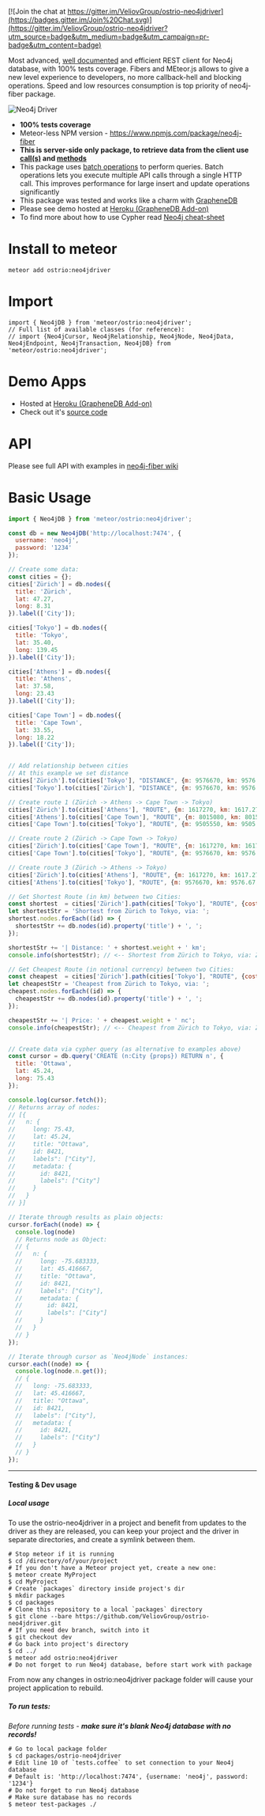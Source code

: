 [![Join the chat at https://gitter.im/VeliovGroup/ostrio-neo4jdriver](https://badges.gitter.im/Join%20Chat.svg)](https://gitter.im/VeliovGroup/ostrio-neo4jdriver?utm_source=badge&utm_medium=badge&utm_campaign=pr-badge&utm_content=badge)

Most advanced, [well documented](https://github.com/VeliovGroup/neo4j-fiber/wiki) and efficient REST client for Neo4j database, with 100% tests coverage. Fibers and MEteor.js allows to give a new level experience to developers, no more callback-hell and blocking operations. Speed and low resources consumption is top priority of neo4j-fiber package.

![Neo4j Driver](https://raw.githubusercontent.com/VeliovGroup/ostrio-Neo4jdriver/master/logo.min.png)
 - __100% tests coverage__
 - Meteor-less NPM version - https://www.npmjs.com/package/neo4j-fiber
 - __This is server-side only package, to retrieve data from the client use [call(s)](http://docs.meteor.com/#/full/meteor_call) and [methods](http://docs.meteor.com/#/full/meteor_methods)__
 - This package uses [batch operations](http://neo4j.com/docs/rest-docs/3.1/#rest-api-batch-ops) to perform queries. Batch operations lets you execute multiple API calls through a single HTTP call. This improves performance for large insert and update operations significantly
 - This package was tested and works like a charm with [GrapheneDB](http://www.graphenedb.com)
 - Please see demo hosted at [Heroku (GrapheneDB Add-on)](http://neo4j-graph.herokuapp.com)
 - To find more about how to use Cypher read [Neo4j cheat-sheet](https://neo4j.com/docs/cypher-refcard/3.1/)

Install to meteor
=======
```
meteor add ostrio:neo4jdriver
```

Import
=======
```
import { Neo4jDB } from 'meteor/ostrio:neo4jdriver';
// Full list of available classes (for reference):
// import {Neo4jCursor, Neo4jRelationship, Neo4jNode, Neo4jData, Neo4jEndpoint, Neo4jTransaction, Neo4jDB} from 'meteor/ostrio:neo4jdriver';
```

Demo Apps
=======
 - Hosted at [Heroku (GrapheneDB Add-on)](http://neo4j-graph.herokuapp.com)
 - Check out it's [source code](https://github.com/VeliovGroup/neo4j-demo)

API
=======
Please see full API with examples in [neo4j-fiber wiki](https://github.com/VeliovGroup/neo4j-fiber/wiki)

Basic Usage
=======
```js
import { Neo4jDB } from 'meteor/ostrio:neo4jdriver';

const db = new Neo4jDB('http://localhost:7474', {
  username: 'neo4j',
  password: '1234'
});

// Create some data:
const cities = {};
cities['Zürich'] = db.nodes({
  title: 'Zürich',
  lat: 47.27,
  long: 8.31
}).label(['City']);

cities['Tokyo'] = db.nodes({
  title: 'Tokyo',
  lat: 35.40,
  long: 139.45
}).label(['City']);

cities['Athens'] = db.nodes({
  title: 'Athens',
  lat: 37.58,
  long: 23.43
}).label(['City']);

cities['Cape Town'] = db.nodes({
  title: 'Cape Town',
  lat: 33.55,
  long: 18.22
}).label(['City']);


// Add relationship between cities
// At this example we set distance
cities['Zürich'].to(cities['Tokyo'], "DISTANCE", {m: 9576670, km: 9576.67, mi: 5950.67});
cities['Tokyo'].to(cities['Zürich'], "DISTANCE", {m: 9576670, km: 9576.67, mi: 5950.67});

// Create route 1 (Zürich -> Athens -> Cape Town -> Tokyo)
cities['Zürich'].to(cities['Athens'], "ROUTE", {m: 1617270, km: 1617.27, mi: 1004.93, price: 50});
cities['Athens'].to(cities['Cape Town'], "ROUTE", {m: 8015080, km: 8015.08, mi: 4980.34, price: 500});
cities['Cape Town'].to(cities['Tokyo'], "ROUTE", {m: 9505550, km: 9505.55, mi: 5906.48, price: 850});

// Create route 2 (Zürich -> Cape Town -> Tokyo)
cities['Zürich'].to(cities['Cape Town'], "ROUTE", {m: 1617270, km: 1617.27, mi: 1004.93, price: 550});
cities['Cape Town'].to(cities['Tokyo'], "ROUTE", {m: 9576670, km: 9576.67, mi: 5950.67, price: 850});

// Create route 3 (Zürich -> Athens -> Tokyo)
cities['Zürich'].to(cities['Athens'], "ROUTE", {m: 1617270, km: 1617.27, mi: 1004.93, price: 50});
cities['Athens'].to(cities['Tokyo'], "ROUTE", {m: 9576670, km: 9576.67, mi: 5950.67, price: 850});

// Get Shortest Route (in km) between two Cities:
const shortest  = cities['Zürich'].path(cities['Tokyo'], "ROUTE", {cost_property: 'km', algorithm: 'dijkstra'})[0];
let shortestStr = 'Shortest from Zürich to Tokyo, via: ';
shortest.nodes.forEach((id) => {
  shortestStr += db.nodes(id).property('title') + ', ';
});

shortestStr += '| Distance: ' + shortest.weight + ' km';
console.info(shortestStr); // <-- Shortest from Zürich to Tokyo, via: Zürich, Cape Town, Tokyo, | Distance: 11122.82 km

// Get Cheapest Route (in notional currency) between two Cities:
const cheapest  = cities['Zürich'].path(cities['Tokyo'], "ROUTE", {cost_property: 'price', algorithm: 'dijkstra'})[0];
let cheapestStr = 'Cheapest from Zürich to Tokyo, via: ';
cheapest.nodes.forEach((id) => {
  cheapestStr += db.nodes(id).property('title') + ', ';
});

cheapestStr += '| Price: ' + cheapest.weight + ' nc';
console.info(cheapestStr); // <-- Cheapest from Zürich to Tokyo, via: Zürich, Athens, Tokyo, | Price: 900 nc


// Create data via cypher query (as alternative to examples above)
const cursor = db.query('CREATE (n:City {props}) RETURN n', {
  title: 'Ottawa',
  lat: 45.24,
  long: 75.43
});

console.log(cursor.fetch());
// Returns array of nodes:
// [{
//   n: {
//     long: 75.43,
//     lat: 45.24,
//     title: "Ottawa",
//     id: 8421,
//     labels": ["City"],
//     metadata: {
//       id: 8421,
//       labels": ["City"]
//     }
//   }
// }]

// Iterate through results as plain objects:
cursor.forEach((node) => {
  console.log(node)
  // Returns node as Object:
  // {
  //   n: {
  //     long: -75.683333,
  //     lat: 45.416667,
  //     title: "Ottawa",
  //     id: 8421,
  //     labels": ["City"],
  //     metadata: {
  //       id: 8421,
  //       labels": ["City"]
  //     }
  //   }
  // }
});

// Iterate through cursor as `Neo4jNode` instances:
cursor.each((node) => {
  console.log(node.n.get());
  // {
  //   long: -75.683333,
  //   lat: 45.416667,
  //   title: "Ottawa",
  //   id: 8421,
  //   labels": ["City"],
  //   metadata: {
  //     id: 8421,
  //     labels": ["City"]
  //   }
  // }
});
```

-----
#### Testing & Dev usage

##### Local usage

To use the ostrio-neo4jdriver in a project and benefit from updates to the driver as they are released, you can keep your project and the driver in separate directories, and create a symlink between them.

```shell
# Stop meteor if it is running
$ cd /directory/of/your/project
# If you don't have a Meteor project yet, create a new one:
$ meteor create MyProject
$ cd MyProject
# Create `packages` directory inside project's dir
$ mkdir packages
$ cd packages
# Clone this repository to a local `packages` directory
$ git clone --bare https://github.com/VeliovGroup/ostrio-neo4jdriver.git
# If you need dev branch, switch into it
$ git checkout dev
# Go back into project's directory
$ cd ../
$ meteor add ostrio:neo4jdriver
# Do not forget to run Neo4j database, before start work with package
```

From now any changes in ostrio:neo4jdriver package folder will cause your project application to rebuild.


##### To run tests:
*Before running tests - __make sure it's blank Neo4j database with no records!__*
```shell
# Go to local package folder
$ cd packages/ostrio-neo4jdriver
# Edit line 10 of `tests.coffee` to set connection to your Neo4j database
# Default is: 'http://localhost:7474', {username: 'neo4j', password: '1234'}
# Do not forget to run Neo4j database
# Make sure database has no records
$ meteor test-packages ./
```
